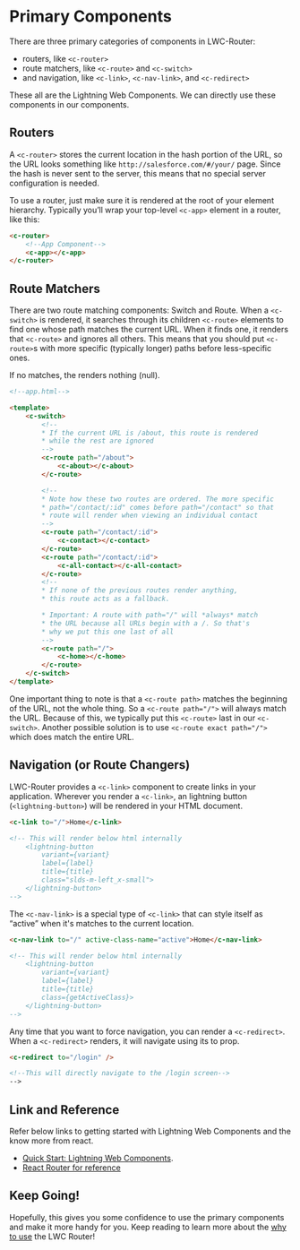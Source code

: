 # Primary Components

There are three primary categories of components in LWC-Router:

* routers, like `<c-router>`
* route matchers, like `<c-route>` and `<c-switch>`
* and navigation, like `<c-link>`, `<c-nav-link>`, and `<c-redirect>`

These all are the Lightning Web Components. We can directly use these components in our components.

## Routers

A `<c-router>` stores the current location in the hash portion of the URL, so the URL looks something like `http://salesforce.com/#/your/` page. Since the hash is never sent to the server, this means that no special server configuration is needed.

To use a router, just make sure it is rendered at the root of your element hierarchy. Typically you’ll wrap your top-level `<c-app>` element in a router, like this:

```html
<c-router>
    <!--App Component-->
    <c-app></c-app>
</c-router>
```

## Route Matchers

There are two route matching components: Switch and Route. When a `<c-switch>` is rendered, it searches through its children `<c-route>` elements to find one whose path matches the current URL. When it finds one, it renders that `<c-route>` and ignores all others. This means that you should put `<c-route>`s with more specific (typically longer) paths before less-specific ones.

If no <c-route> matches, the <c-switch> renders nothing (null).

```html
<!--app.html-->

<template>
    <c-switch>
        <!--
        * If the current URL is /about, this route is rendered
        * while the rest are ignored
        -->
        <c-route path="/about">
            <c-about></c-about>
        </c-route>

        <!--
        * Note how these two routes are ordered. The more specific
        * path="/contact/:id" comes before path="/contact" so that
        * route will render when viewing an individual contact
        -->
        <c-route path="/contact/:id">
            <c-contact></c-contact>
        </c-route>
        <c-route path="/contact/:id">
            <c-all-contact></c-all-contact>
        </c-route>
        <!--
        * If none of the previous routes render anything,
        * this route acts as a fallback.

        * Important: A route with path="/" will *always* match
        * the URL because all URLs begin with a /. So that's
        * why we put this one last of all
        -->
        <c-route path="/">
            <c-home></c-home>
        </c-route>
    </c-switch>
</template>
```

One important thing to note is that a `<c-route path>` matches the beginning of the URL, not the whole thing. So a `<c-route path="/">` will always match the URL. Because of this, we typically put this `<c-route>` last in our `<c-switch>`. Another possible solution is to use `<c-route exact path="/">` which does match the entire URL.

## Navigation (or Route Changers)

LWC-Router provides a `<c-link>` component to create links in your application. Wherever you render a `<c-link>`, an lightning button (`<lightning-button>`) will be rendered in your HTML document.

```html
<c-link to="/">Home</c-link>

<!-- This will render below html internally
    <lightning-button 
        variant={variant} 
        label={label} 
        title={title} 
        class="slds-m-left_x-small">
    </lightning-button>
-->
```

The `<c-nav-link>` is a special type of `<c-link>` that can style itself as “active” when it's matches to the current location.

```html
<c-nav-link to="/" active-class-name="active">Home</c-nav-link>

<!-- This will render below html internally
    <lightning-button 
        variant={variant} 
        label={label} 
        title={title} 
        class={getActiveClass}>
    </lightning-button>
-->
```

Any time that you want to force navigation, you can render a `<c-redirect>`. When a `<c-redirect>` renders, it will navigate using its to prop.

```html
<c-redirect to="/login" />

<!--This will directly navigate to the /login screen-->
-->
```

## Link and Reference

Refer below links to getting started with Lightning Web Components and the know more from react.

* [Quick Start: Lightning Web Components](https://trailhead.salesforce.com/en/content/learn/projects/quick-start-lightning-web-components?trail_id=build-lightning-web-components&trailmix_creator_id=tzarrjr&trailmix_slug=getting-ready-for-lb-2-b-new-to-lwc).
* [React Router for reference](https://reactrouter.com/)

## Keep Going!

Hopefully, this gives you some confidence to use the primary components and make it more handy for you. Keep reading to learn more about the [why to use](whytouse.md) the LWC Router!
